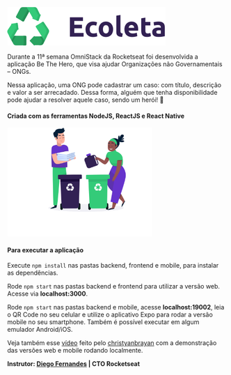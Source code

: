 <img alt="ecoleta" title="" src="web/src/assets/logo.svg">

Durante a 11ª semana OmniStack da Rocketseat foi desenvolvida a aplicação Be The Hero, que visa ajudar Organizações não Governamentais – ONGs.

Nessa aplicação, uma ONG pode cadastrar um caso: com título, descrição e valor a ser arrecadado. Dessa forma, alguém que tenha disponibilidade pode ajudar a resolver aquele caso, sendo um herói! 🙂

#### Criada com as ferramentas NodeJS, ReactJS e React Native

<img src="web/src/assets/home-background.svg" alt="ecoleta" height="250"> 


#### Para executar a aplicação

Execute ```npm install``` nas pastas backend, frontend e mobile, para instalar as dependências.

Rode ```npm start``` nas pastas backend e frontend para utilizar a versão web. Acesse via **localhost:3000**.

Rode ```npm start``` nas pastas backend e mobile, acesse **localhost:19002**, leia o QR Code no seu celular e utilize o aplicativo Expo para rodar a versão mobile no seu smartphone. Também é possível executar em algum emulador Android/iOS.


Veja também esse [vídeo](https://youtu.be/UygqW2eBJJA) feito pelo <a href="https://github.com/christyanbrayan" target="_blank">christyanbrayan</a> com a demonstração das versões web e mobile rodando localmente. 


**Instrutor: [Diego Fernandes](https://github.com/diego3g) | CTO Rocketseat**
